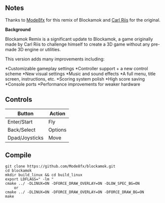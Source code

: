 ## Notes

Thanks to [Mode8fx](https://github.com/Mode8fx/blockamok/) for this remix of Blockamok and [Carl Riis](https://github.com/carltheperson/blockamok) for the original.

**Background**

Blockamok Remix is a significant update to Blockamok, a game originally made by Carl Riis to challenge himself to create a 3D game without any pre-made 3D engine or utilities.

This version adds many improvements including:

*Customizable gameplay settings
*Controller support + a new control scheme
*New visual settings
*Music and sound effects
*A full menu, title screen, instructions, etc.
*Scoring system polish
*High score saving
*Console ports
*Performance improvements for weaker hardware

## Controls

|Button|Action|
|--|--|
|Enter/Start|Fly|
|Back/Select|Options|
|Dpad/Joysticks|Move|

## Compile

```shell
git clone https://github.com/Mode8fx/blockamok.git
cd blockamok
mkdir build_linux && cd build_linux
export LDFLAGS=" -lm "
cmake ../ -DLINUX=ON -DFORCE_DRAW_OVERLAY=ON -DLOW_SPEC_BG=ON
    or
cmake ../ -DLINUX=ON -DFORCE_DRAW_OVERLAY=ON -DFORCE_DRAW_BG=ON 
make
```
